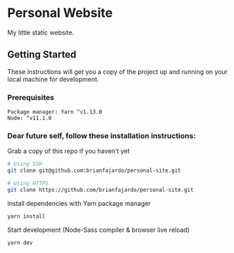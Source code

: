 # Personal Website

My little static website.

## Getting Started

These instructions will get you a copy of the project up and running on your local machine for development.

### Prerequisites

```
Package manager: Yarn ^v1.13.0
Node: ^v11.1.0
```

### Dear future self, follow these installation instructions:

Grab a copy of this repo if you haven't yet

```bash
# Using SSH
git clone git@github.com:brianfajardo/personal-site.git
```

```bash
# Using HTTPS
git clone https://github.com/brianfajardo/personal-site.git
```

Install dependencies with Yarn package manager

```bash
yarn install
```

Start development (Node-Sass compiler & browser live reload)

```bash
yarn dev
```
